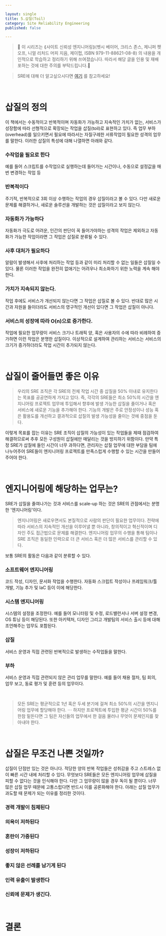 ```yaml
---

layout: single
title: 5.삽질(Toil)
category: Site Reliability Engineering
published: false

---
```



>📌 이 시리즈는 ⟪사이트 신뢰성 엔지니어링⟫(벳시 베이어, 크리스 존스, 제니퍼 펫오프, 니얼 리처드 머피 지음, 제이펍, ISBN 979-11-88621-08-8) 의 내용을 개인적으로 학습하고 정리하기 위해 쓰여졌습니다. 따라서 해당 글을 인용 및 재배포하는 것에 대한 주의를 부탁드립니다.🚨

>SRE에 대해 더 알고싶으시다면 [여기](https://sre.google/) 를 참고하세요!

<br/>

# 삽질의 정의
이 책에서는 수동적이고 반복적이며 자동화가 가능하고 지속적인 가치가 없는, 서비스가 성장함에 따라 선형적으로 확장되는 작업을 삽질(toil)로 표현하고 있다. 즉 업무 부하(overhead)를 일으키면서 필요에 따라서는 자질구레한 서류작업이 필요한 성격의 업무를 말한다. 이러한 삽질의 특성에 대해 나열하면 아래와 같다.

### 수작업을 필요로 한다
예를 들어 스크립트를 수작업으로 실행하는데 들어가는 시간이나, 수동으로 설정값을 매번 변경하는 작업 등

### 반복적이다
주기적, 반복적으로 3회 이상 수행하는 작업의 경우 삽질이라고 볼 수 있다. 다만 새로운 문제를 해결하거나, 새로운 솔루션을 개발하는 것은 삽질이라고 보지 않는다.

### 자동화가 가능하다
자동화가 극도로 어려운, 인간의 판단이 꼭 들어가야하는 성격의 작업은 제외하고 자동화가 가능한 작업이라면 그 작업은 삽질로 분류될 수 있다.

### 사후 대처가 필요하다
알람이 발생해서 사후에 처리하는 작업 등과 같이 미리 처리할 수 없는 일들은 삽질일 수 있다. 물론 이러한 작업을 완전히 없애기는 어려우나 최소화하기 위한 노력을 계속 해야 한다.

### 가치가 지속되지 않는다.
작업 후에도 서비스가 개선되지 않는다면 그 작업은 삽질로 볼 수 있다. 반대로 많은 시간과 자원을 들이더라도 서비스의 영구적인 개선이 있다면 그 작업은 삽질이 아니다.

### 서비스의 성장에 따라 O(n)으로 증가한다.
작업에 필요한 업무량이 서비스 크기나 트래픽 양, 혹은 사용자의 수에 따라 비례하여 증가하면 이런 작업은 분명한 삽질이다. 이상적으로 설계하여 관리하는 서비스는 서비스의 크기가 증가하더라도 작업 시간이 추가되지 않는다.

<br/>

# 삽질이 줄어들면 좋은 이유
> 우리의 SRE 조직은 각 SRE의 전체 작업 시간 중 삽질을 50% 이내로 유지한다는 목표를 공공연하게 가지고 있다. 즉, 각각의 SRE들은 최소 50%의 시간을 엔지니어링 프로젝트 업무에 투입해서 향후에 발생 가능한 삽질을 줄이거나 혹은 서비스에 새로운 기능을 추가해야 한다. 기능의 개발은 주로 안정성이나 성능 혹은 활용도를 개선하고 결과적으로 삽질의 발생 가능성을 줄이는 것에 중점을 둔다.

이렇게 목표를 잡는 이유는 SRE 조직이 삽질의 가능성이 있는 작업들을 제때 점검하여 해결하므로써 추후 모든 구성원이 삽질에만 매달리는 것을 방지하기 위함이다. 만약 특정 SRE가 삽질에 들인 시간이 너무 과하다면, 관리자는 삽질 업무에 대한 부담을 팀에 나누어주어 SRE들이 엔지니어링 프로젝트를 만족스럽게 수행할 수 있는 시간을 만들어주어야 한다.

<br/>

# 엔지니어링에 해당하는 업무는?
SRE가 삽질을 줄여나가는 것과 서비스를 scale-up 하는 것은 SRE의 관점에서는 분명한 '엔지니어링'이다.
> 엔지니어링은 새로우면서도 본질적으로 사람의 판단이 필요한 업무이다. 전략에 따라 서비스의 지속적인 개선을 이루어낼 뿐 아니라, 창의적이고 혁신적이며 디자인 주도 접근법으로 문제를 해결한다. 엔지니어링 업무의 수행을 통해 팀이나 SRE 조직은 동일한 인력으로 더 큰 서비스 혹은 더 많은 서비스를 관리할 수 있다.

보통 SRE의 활동은 다음과 같이 분류할 수 있다.
### 소프트웨어 엔지니어링
코드 작성, 디자인, 문서화 작업을 수행한다. 자동화 스크립트 작성이나 프레임워크/툴 개발, 기능 추가 및 IaC 등이 이에 해당한다.

### 시스템 엔지니어링
시스템의 설정을 조정한다. 예를 들어 모니터링 및 수정, 로드밸런서나 서버 설정 변경, OS 튜닝 등이 해당된다. 또한 아키텍처, 디자인 그리고 개발팀의 서비스 출시 등에 대해 조언해주는 업무도 포함된다.

### 삽질
서비스 운영과 직접 관련된 반복적으로 발생하는 수작업들을 말한다.

### 부하
서비스 운영과 직접 관련되지 않은 관리 업무를 말한다. 예를 들어 채용 절차, 팀 회의, 업무 보고, 동료 평가 및 훈련 등의 업무이다.

<br/>

> 모든 SRE는 평균적으로 1년 혹은 두세 분기에 걸쳐 최소 50%의 시간을 엔지니어링 업무에 할당해야 한다. ⋯ 하지만 프로젝트에 투입한 평균 시간이 50%를 한참 밑돈다면 그 팀은 자신들의 업무에서 한 걸음 물러나 무엇이 문제인지를 찾아내야 한다.

<br/>

# 삽질은 무조건 나쁜 것일까?

삽질이 단점만 있는 것은 아니다. 적당한 양의 반복 작업들은 성취감을 주고 스트레스 없이 빠른 시간 내에 처리할 수 있다. 무엇보다 SRE들은 모든 엔지니어링 업무에 삽질을 피할 수 없다는 것을 인식해야 한다. 다만 그 업무량이 많을 경우 독이 될 뿐이다. 너무 많은 삽질 업무 때문에 고통스럽다면 반드시 이를 공론화해야 한다. 아래는 삽질 업무가 과도할 때 문제가 되는 이유를 정리한 것이다.

### 경력 개발이 침체된다
### 의욕이 저하된다
### 혼란이 가중된다
### 성장이 저하된다
### 좋지 않은 선례를 남기게 된다
### 인력 유출이 발생한다
### 신뢰에 문제가 생긴다.

<br/>

# 결론
